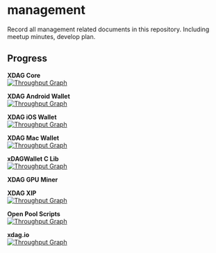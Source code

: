 # management
Record all management related documents in this repository. Including meetup minutes, develop plan.

## Progress

**XDAG Core**  
[![Throughput Graph](https://graphs.waffle.io/XDagger/xdag/throughput.svg)](https://waffle.io/XDagger/xdag/metrics/throughput)

**XDAG Android Wallet**  
[![Throughput Graph](https://graphs.waffle.io/XDagger/android-wallet/throughput.svg)](https://waffle.io/XDagger/android-wallet/metrics/throughput)

**XDAG iOS Wallet**  
[![Throughput Graph](https://graphs.waffle.io/XDagger/xdag-ios/throughput.svg)](https://waffle.io/XDagger/xdag-ios/metrics/throughput)

**XDAG Mac Wallet**  
[![Throughput Graph](https://graphs.waffle.io/XDagger/XDagWalletforMac/throughput.svg)](https://waffle.io/XDagger/XDagWalletforMac/metrics/throughput)

**xDAGWallet C Lib**  
[![Throughput Graph](https://graphs.waffle.io/XDagger/QtXdagWallet/throughput.svg)](https://waffle.io/XDagger/QtXdagWallet/metrics/throughput)

**XDAG GPU Miner**  


**XDAG XIP**  
[![Throughput Graph](https://graphs.waffle.io/XDagger/XIPs/throughput.svg)](https://waffle.io/XDagger/XIPs/metrics/throughput)


**Open Pool Scripts**  
[![Throughput Graph](https://graphs.waffle.io/XDagger/openxdagpool-scripts/throughput.svg)](https://waffle.io/XDagger/openxdagpool-scripts/metrics/throughput)

**xdag.io**  
[![Throughput Graph](https://graphs.waffle.io/XDagger/XDagger.github.io/throughput.svg)](https://waffle.io/XDagger/XDagger.github.io/metrics/throughput)
